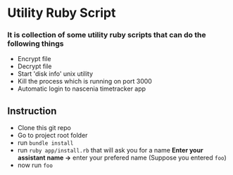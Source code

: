 # Utility Ruby Script
### It is collection of some utility ruby scripts that can do the following things
- Encrypt file
- Decrypt file
- Start 'disk info' unix utility 
- Kill the process which is running on port 3000
- Automatic login to nascenia timetracker app

## Instruction
- Clone this git repo
- Go to project root folder
- run `bundle install`
- run `ruby app/install.rb` that will ask you for a name **Enter your assistant name ->** enter your prefered name (Suppose you entered `foo`)
- now run `foo`
